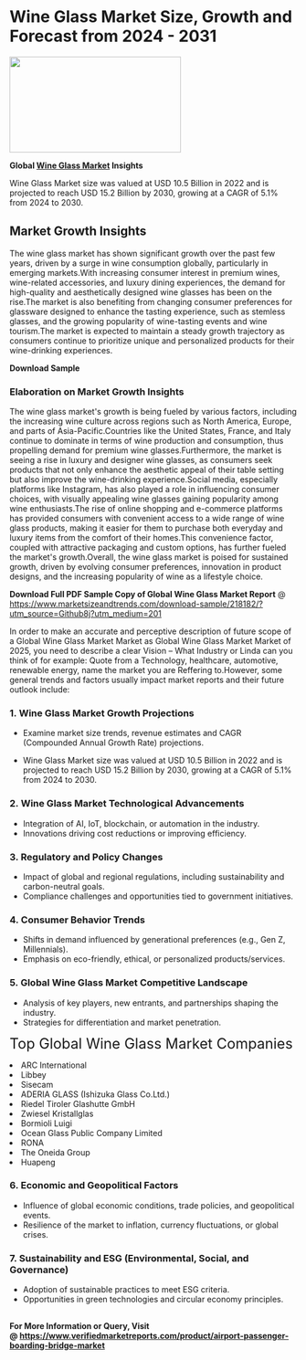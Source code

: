 <H1>Wine Glass Market Size, Growth and Forecast from 2024 - 2031</H1><img class="aligncenter size-medium wp-image-584254" src="https://thirdeyenews.in/wp-content/uploads/2024/09/Global-Market-Research-300x168.jpeg" alt="" width="300" height="168" /><p><strong>Global&nbsp;<a href="https://www.marketsizeandtrends.com/download-sample/218182/?utm_source=Github8j?utm_medium=201">Wine Glass Market</a> Insights</strong></p><p>Wine Glass Market size was valued at USD 10.5 Billion in 2022 and is projected to reach USD 15.2 Billion by 2030, growing at a CAGR of 5.1% from 2024 to 2030.</p><p><h2>Market Growth Insights</h2> The wine glass market has shown significant growth over the past few years, driven by a surge in wine consumption globally, particularly in emerging markets.With increasing consumer interest in premium wines, wine-related accessories, and luxury dining experiences, the demand for high-quality and aesthetically designed wine glasses has been on the rise.The market is also benefiting from changing consumer preferences for glassware designed to enhance the tasting experience, such as stemless glasses, and the growing popularity of wine-tasting events and wine tourism.The market is expected to maintain a steady growth trajectory as consumers continue to prioritize unique and personalized products for their wine-drinking experiences.<p><strong>Download Sample</strong></p> <h3>Elaboration on Market Growth Insights</h3> The wine glass market's growth is being fueled by various factors, including the increasing wine culture across regions such as North America, Europe, and parts of Asia-Pacific.Countries like the United States, France, and Italy continue to dominate in terms of wine production and consumption, thus propelling demand for premium wine glasses.Furthermore, the market is seeing a rise in luxury and designer wine glasses, as consumers seek products that not only enhance the aesthetic appeal of their table setting but also improve the wine-drinking experience.Social media, especially platforms like Instagram, has also played a role in influencing consumer choices, with visually appealing wine glasses gaining popularity among wine enthusiasts.The rise of online shopping and e-commerce platforms has provided consumers with convenient access to a wide range of wine glass products, making it easier for them to purchase both everyday and luxury items from the comfort of their homes.This convenience factor, coupled with attractive packaging and custom options, has further fueled the market's growth.Overall, the wine glass market is poised for sustained growth, driven by evolving consumer preferences, innovation in product designs, and the increasing popularity of wine as a lifestyle choice.<p><span class=""><strong>Download Full PDF Sample Copy of Global Wine Glass Market Report</strong> @ <a href="https://www.marketsizeandtrends.com/download-sample/218182/?utm_source=Github8j?utm_medium=201" target="_blank">https://www.marketsizeandtrends.com/download-sample/218182/?utm_source=Github8j?utm_medium=201</a></span></p><p>In order to make an accurate and perceptive description of future scope of a Global&nbsp;Wine Glass Market Market as Global&nbsp;Wine Glass Market Market of 2025, you need to describe a clear Vision &ndash; What Industry or Linda can you think of for example: Quote from a Technology, healthcare, automotive, renewable energy, name the market you are Reffering to.However, some general trends and factors usually impact market reports and their future outlook include:</p><h3>1.&nbsp;<strong>Wine Glass Market Growth Projections</strong></h3><ul><li>Examine market size trends, revenue estimates and CAGR (Compounded Annual Growth Rate) projections.</li><li><p>Wine Glass Market size was valued at USD 10.5 Billion in 2022 and is projected to reach USD 15.2 Billion by 2030, growing at a CAGR of 5.1% from 2024 to 2030.</p></li></ul><h3>2.&nbsp;<strong>Wine Glass Market Technological Advancements</strong></h3><ul><li>Integration of AI, IoT, blockchain, or automation in the industry.</li><li>Innovations driving cost reductions or improving efficiency.</li></ul><h3>3.&nbsp;<strong>Regulatory and Policy Changes</strong></h3><ul><li>Impact of global and regional regulations, including sustainability and carbon-neutral goals.</li><li>Compliance challenges and opportunities tied to government initiatives.</li></ul><h3>4.&nbsp;<strong>Consumer Behavior Trends</strong></h3><ul><li>Shifts in demand influenced by generational preferences (e.g., Gen Z, Millennials).</li><li>Emphasis on eco-friendly, ethical, or personalized products/services.</li></ul><h3>5.&nbsp;<strong>Global Wine Glass Market Competitive Landscape</strong></h3><ul><li>Analysis of key players, new entrants, and partnerships shaping the industry.</li><li>Strategies for differentiation and market penetration.</li></ul><p data-pm-slice="1 1 []"><span style="color: inherit; font-family: inherit; font-size: 25px;">Top Global Wine Glass Market Companies</span></p><div class="" data-test-id=""><p><li>ARC International</li><li> Libbey</li><li> Sisecam</li><li> ADERIA GLASS (Ishizuka Glass Co.Ltd.)</li><li> Riedel Tiroler Glashutte GmbH</li><li> Zwiesel Kristallglas</li><li> Bormioli Luigi</li><li> Ocean Glass Public Company Limited</li><li> RONA</li><li> The Oneida Group</li><li> Huapeng</li></p></div><h3>6.&nbsp;<strong>Economic and Geopolitical Factors</strong></h3><ul><li>Influence of global economic conditions, trade policies, and geopolitical events.</li><li>Resilience of the market to inflation, currency fluctuations, or global crises.</li></ul><h3>7.&nbsp;<strong>Sustainability and ESG (Environmental, Social, and Governance)</strong></h3><ul><li>Adoption of sustainable practices to meet ESG criteria.</li><li>Opportunities in green technologies and circular economy principles.</li></ul><h2><strong style="font-size: 14px;">For More Information or Query, Visit @&nbsp;</strong><a style="background-color: #ffffff; font-size: 14px;" href="https://www.marketsizeandtrends.com/report/wine-glass-market/" target="_blank">https://www.verifiedmarketreports.com/product/airport-passenger-boarding-bridge-market</a></h2>